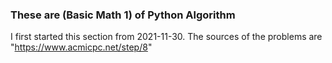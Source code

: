 ### These are (Basic Math 1) of Python Algorithm
I first started this section from 2021-11-30.
The sources of the problems are "https://www.acmicpc.net/step/8"